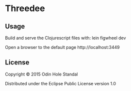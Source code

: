 # Threedee

## Usage
Build and serve the Clojurescript files with:
lein figwheel dev

Open a browser to the default page http://localhost:3449

## License

Copyright © 2015 Odin Hole Standal

Distributed under the Eclipse Public License version 1.0
